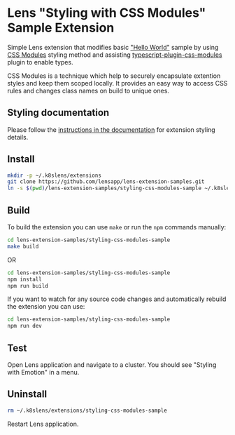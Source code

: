 # Lens "Styling with CSS Modules" Sample Extension

Simple Lens extension that modifies basic ["Hello World"](../helloworld-sample) sample by using [CSS Modules](https://github.com/css-modules/css-modules) styling method and assisting [typescript-plugin-css-modules](https://github.com/mrmckeb/typescript-plugin-css-modules) plugin to enable types.

CSS Modules is a technique which help to securely encapsulate extention styles and keep them scoped locally. It provides an easy way to access CSS rules and changes class names on build to unique ones.

## Styling documentation
Please follow the [instructions in the documentation](https://docs.k8slens.dev/latest/extensions/capabilities/styling/) for extension styling details.

## Install

```sh
mkdir -p ~/.k8slens/extensions
git clone https://github.com/lensapp/lens-extension-samples.git
ln -s $(pwd)/lens-extension-samples/styling-css-modules-sample ~/.k8slens/extensions/styling-css-modules-sample
```

## Build

To build the extension you can use `make` or run the `npm` commands manually:

```sh
cd lens-extension-samples/styling-css-modules-sample
make build
```

OR

```sh
cd lens-extension-samples/styling-css-modules-sample
npm install
npm run build
```

If you want to watch for any source code changes and automatically rebuild the extension you can use:

```sh
cd lens-extension-samples/styling-css-modules-sample
npm run dev
```

## Test

Open Lens application and navigate to a cluster. You should see "Styling with Emotion" in a menu.

## Uninstall

```sh
rm ~/.k8slens/extensions/styling-css-modules-sample
```

Restart Lens application.